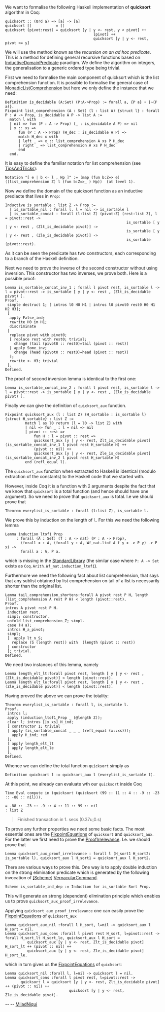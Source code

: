 We want to formalise the following Haskell implementation of **quicksort** algorithm in Coq:

    quicksort :: (Ord a) => [a] -> [a]          
    quicksort []           = []
    quicksort (pivot:rest) = quicksort [y | y <- rest, y < pivot] ++
                                            [pivot] ++
                                            quicksort [y | y <- rest, pivot <= y]

We will use the method known as the *recursion on an ad hoc predicate*. This is a method for defining general recursive functions based on [InductiveDomainPredicate](../InductiveDomainPredicate) paradigm. We define the algorithm on integers, the generalisation to a generic ordered type being trivial.

First we need to formalise the main component of quicksort which is the list comprehension function. It is possible to formalise the general case of [MonadicListComprehension](../MonadicListComprehension) but here we only define the instance that we need:

    Definition is_decidable (A:Set) (P:A->Prop) := forall a, {P a} + {~(P a)}.
    Fixpoint list_comprehension (A : Set) (l : list A) {struct l} : forall P : A -> Prop, is_decidable A P -> list A :=
      match l with
      | nil => fun (P : A -> Prop) (_ : is_decidable A P) => nil
      | x :: xs =>
          fun (P : A -> Prop) (H_dec : is_decidable A P) =>
          match H_dec x with
          | left _ => x :: list_comprehension A xs P H_dec
          | right _ => list_comprehension A xs P H_dec
          end
      end.

It is easy to define the familiar notation for list comprehension (see [TipsAndTricks](../TipsAndTricks)):

    Notation "[ e | b <- l , Hp ]" := (map (fun b:Z=> e) ((list_comprehension Z) l (fun b:Z=>_ ) Hp))  (at level 1).

Now we define the domain of the quicksort function as an inductive prediacte that lives in `Prop`:

    Inductive is_sortable : list Z -> Prop :=
      | is_sortable_nil : forall l, l = nil -> is_sortable l
      | is_sortable_concat : forall (l:list Z) (pivot:Z) (rest:list Z), l = pivot::rest ->
                                                           is_sortable [ y | y <- rest , (Zlt_is_decidable pivot)] ->
                                                           is_sortable [ y | y <- rest , (Zle_is_decidable pivot)] ->
                                                           is_sortable (pivot::rest).

As it can be seen the predicate has two constructors, each corresponding to a branch of the Haskell definition.

Next we need to prove the inverse of the second constructor without using inversion. This constructor has two inverses, we prove both. Here is a possible proof:

    Lemma is_sortable_concat_inv_1 : forall l pivot rest, is_sortable l -> l = pivot::rest -> is_sortable [ y | y <- rest , (Zlt_is_decidable pivot) ].
    Proof.
     simple destruct 1; [ intros l0 H0 H1 | intros l0 pivot0 rest0 H0 H1 H2 H3];
     [
      apply False_ind;
      rewrite H0 in H1;
      discriminate
     |
      replace pivot with pivot0;
      [ replace rest with rest0; trivial;
        change (tail (pivot0 :: rest0)=tail (pivot :: rest))
      | apply Some_inv;
        change (head (pivot0 :: rest0)=head (pivot :: rest))
      ];
      rewrite <- H3; trivial
     ].
    Defined.

The proof of second inversion lemma is identical to the first one:

    Lemma is_sortable_concat_inv_2 : forall l pivot rest, is_sortable l -> l = pivot::rest -> is_sortable [ y | y <- rest , (Zle_is_decidable pivot) ].

Finally we can give the definition of `quicksort_aux` function.

    Fixpoint quicksort_aux (l : list Z) (H_sortable : is_sortable l) {struct H_sortable} : list Z :=
             match l as l0 return (l = l0 -> list Z) with
             | nil => fun _ : l = nil => nil
             | pivot :: rest =>
                 fun H : l = pivot :: rest =>
                 quicksort_aux [y | y <- rest, Zlt_is_decidable pivot] (is_sortable_concat_inv_1 l pivot rest H_sortable H) ++
                 (pivot :: nil) ++
                 quicksort_aux [y | y <- rest, Zle_is_decidable pivot] (is_sortable_concat_inv_2 l pivot rest H_sortable H)
             end (refl_equal l).

The `quicksort_aux` function when extracted to Haskell is identical (modulo extraction of the constants) to the Haskell code that we started with.

However, inside Coq it is a function with 2 arguments despite the fact that we know that `quicksort` is a total function (and hence should have one argument). So we need to prove that `quicksort_aux` is total. I.e we should prove that

    Theorem everylist_is_sortable : forall (l:list Z), is_sortable l.

We prove this by induction on the length of `l`. For this we need the following lemma

    Lemma induction_ltof1_Prop
         : forall (A : Set) (f : A -> nat) (P : A -> Prop),
           (forall x : A, (forall y : A, Wf_nat.ltof A f y x -> P y) -> P x) ->
           forall a : A, P a.

which is missing in the [StandardLibrary](../StandardLibrary) (the similar case where `P: A -> Set` exists as `Coq.Arith.Wf_nat.induction_ltof1`).

Furthermore we need the following fact about list comprehension, that says that any sublist obtained by list comprehension on tail of a list is necessarily shorter than the original list.

    Lemma tail_comprehension_shortens:forall A pivot rest P H, length (list_comprehension A rest P H) < length (pivot::rest).
    Proof.
    intros A pivot rest P H.
     induction rest. 
     simpl; constructor.
     unfold list_comprehension_Z; simpl.
     case (H a);
     intros H_a_pivot;
     simpl;
     [  apply lt_n_S;
       replace (S (length rest)) with  (length (pivot :: rest))
     | constructor
     ]; trivial.
    Defined.

We need two instances of this lemma, namely

    Lemma length_elt_lt:forall pivot rest, length [ y | y <- rest , (Zlt_is_decidable pivot)] < length (pivot::rest).
    Lemma length_elt_le:forall pivot rest, length [ y | y <- rest , (Zle_is_decidable pivot)] < length (pivot::rest).

Having proved the above we can prove the totality:

    Theorem everylist_is_sortable : forall l, is_sortable l.
    Proof.
     intros l;
     apply (induction_ltof1_Prop _ (@length Z));
     clear l; intros [|x xs] H_ind;
     [ constructor 1; trivial
     | apply (is_sortable_concat _ _ _ (refl_equal (x::xs)));
       apply H_ind; red
     ];
     [ apply length_elt_lt
     | apply length_elt_le
     ].
    Defined.

Whence we can define the total function `quicksort` simply as

    Definition quicksort l := quicksort_aux l (everylist_is_sortable l).

At this point, we already can evaluate wth our `quicksort` inside Coq

    Time Eval compute in (quicksort (quicksort (99 :: 11 :: 4 :: -9 :: -23 :: -88 :: nil))).

    = -88 :: -23 :: -9 :: 4 :: 11 :: 99 :: nil
    : list Z

> Finished transaction in 1. secs (0.37u,0.s)

To prove any further properties we need some basic facts. The most essential ones are the [FixpointEquations](../FixpointEquations) of `quicksort` and `quicksort_aux`. For the latter we first need to prove the [ProofIrrelevance](../ProofIrrelevance). I.e. we should prove that

    Lemma quicksort_aux_proof_irrelevance : forall l (H_sort1 H_sort2: is_sortable l), quicksort_aux l H_sort1 = quicksort_aux l H_sort2.

There are various ways to prove this. One way is to apply double induction on the strong elimination predicate which is generated by the following invocation of [\[Scheme](../%5BScheme)\] [VernacularCommand](../VernacularCommand).

    Scheme is_sortable_ind_dep := Induction for is_sortable Sort Prop.

This will generate an strong (dependent) elimination principle which enables us to prove `quicksort_aux_proof_irrelevance`.

Applying `quicksort_aux_proof_irrelevance` one can easily prove the [FixpointEquations](../FixpointEquations) of `quicksort_aux`

    Lemma quicksort_aux_nil :forall l H_sort, l=nil -> quicksort_aux l H_sort = nil.
    Lemma quicksort_aux_cons :forall l pivot rest H_sort, l=pivot::rest -> forall H_sort_lt H_sort_le, quicksort_aux l H_sort =
              quicksort_aux [y | y <- rest, Zlt_is_decidable pivot] H_sort_lt ++ (pivot :: nil) ++
              quicksort_aux [y | y <- rest, Zle_is_decidable pivot] H_sort_le.

which in turn gives us the [FixpointEquations](../FixpointEquations) of `quicksort`:

    Lemma quicksort_nil :forall l, l=nil -> quicksort l = nil.
    Lemma quicksort_cons :forall l pivot rest, l=pivot::rest ->
           quicksort l = quicksort [y | y <- rest, Zlt_is_decidable pivot] ++ (pivot :: nil) ++
                                 quicksort [y | y <- rest, Zle_is_decidable pivot].

-- -- [MiladNiqui](../MiladNiqui)
